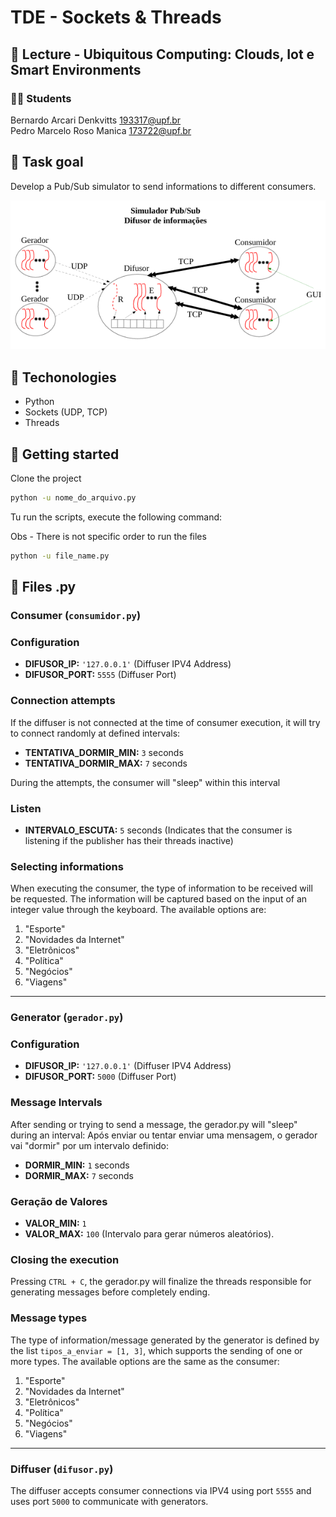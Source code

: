 # TDE - Sockets & Threads

## 📖 Lecture - Ubiquitous Computing: Clouds, Iot e Smart Environments

### 👨‍💻 Students
Bernardo Arcari Denkvitts <193317@upf.br>  
Pedro Marcelo Roso Manica <173722@upf.br>

## 🎯 Task goal
Develop a Pub/Sub simulator to send informations to different consumers.

![img.png](img.png)

## 🚀 Techonologies
* Python
* Sockets (UDP, TCP)
* Threads


## 🚩 Getting started

Clone the project

```bash
python -u nome_do_arquivo.py
```

Tu run the scripts, execute the following command:

Obs - There is not specific order to run the files

```bash
python -u file_name.py
```

## 🐍 Files .py

### <b>Consumer</b> (`consumidor.py`)

### Configuration

- **DIFUSOR_IP:** `'127.0.0.1'` (Diffuser IPV4 Address)
- **DIFUSOR_PORT:** `5555` (Diffuser Port)

### Connection attempts

If the diffuser is not connected at the time of consumer execution, it will try to connect randomly at defined intervals:

- **TENTATIVA_DORMIR_MIN:** `3` seconds
- **TENTATIVA_DORMIR_MAX:** `7` seconds

During the attempts, the consumer will "sleep" within this interval

### Listen

- **INTERVALO_ESCUTA:** `5` seconds (Indicates that the consumer is listening if the publisher has their threads inactive)

### Selecting informations
When executing the consumer, the type of information to be received will be requested. The information will be captured based on the input of an integer value through the keyboard. The available options are:

1. "Esporte"
2. "Novidades da Internet"
3. "Eletrônicos"
4. "Política"
5. "Negócios"
6. "Viagens"

---------------------------------
### <b>Generator</b> (`gerador.py`)

### Configuration

- **DIFUSOR_IP:** `'127.0.0.1'` (Diffuser IPV4 Address)
- **DIFUSOR_PORT:** `5000` (Diffuser Port)

### Message Intervals

After sending or trying to send a message, the gerador.py will "sleep" during an interval:
Após enviar ou tentar enviar uma mensagem, o gerador vai "dormir" por um intervalo definido:

- **DORMIR_MIN:** `1` seconds
- **DORMIR_MAX:** `7` seconds

### Geração de Valores

- **VALOR_MIN:** `1`
- **VALOR_MAX:** `100` (Intervalo para gerar números aleatórios).

### Closing the execution

Pressing `CTRL + C`, the gerador.py will finalize the threads responsible for generating messages before completely ending.

### Message types

The type of information/message generated by the generator is defined by the list `tipos_a_enviar = [1, 3]`, which supports the sending of one or more types. The available options are the same as the consumer:

1. "Esporte"
2. "Novidades da Internet"
3. "Eletrônicos"
4. "Política"
5. "Negócios"
6. "Viagens"

---------------------------------
### <b>Diffuser</b> (`difusor.py`)
The diffuser accepts consumer connections via IPV4 using port `5555` and uses port `5000` to communicate with generators.


